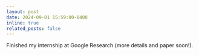 ```yaml
---
layout: post
date: 2024-09-01 15:59:00-0400
inline: true
related_posts: false
---
```


Finished my internship at Google Research (more details and paper soon!).

